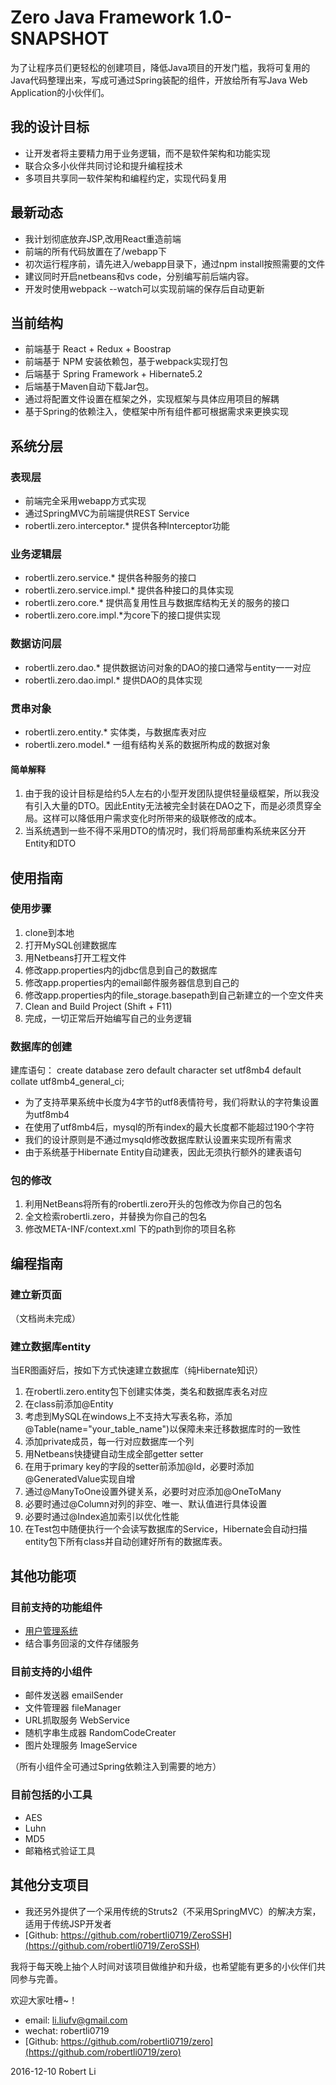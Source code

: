 # Zero Java Framework 1.0-SNAPSHOT

为了让程序员们更轻松的创建项目，降低Java项目的开发门槛，我将可复用的Java代码整理出来，写成可通过Spring装配的组件，开放给所有写Java Web Application的小伙伴们。

## 我的设计目标
* 让开发者将主要精力用于业务逻辑，而不是软件架构和功能实现
* 联合众多小伙伴共同讨论和提升编程技术
* 多项目共享同一软件架构和编程约定，实现代码复用

## 最新动态
* 我计划彻底放弃JSP,改用React重造前端
* 前端的所有代码放置在了/webapp下
* 初次运行程序前，请先进入/webapp目录下，通过npm install按照需要的文件
* 建议同时开启netbeans和vs code，分别编写前后端内容。
* 开发时使用webpack --watch可以实现前端的保存后自动更新

## 当前结构
* 前端基于 React + Redux + Boostrap
* 前端基于 NPM 安装依赖包，基于webpack实现打包
* 后端基于 Spring Framework + Hibernate5.2
* 后端基于Maven自动下载Jar包。
* 通过将配置文件设置在框架之外，实现框架与具体应用项目的解耦
* 基于Spring的依赖注入，使框架中所有组件都可根据需求来更换实现

## 系统分层
### 表现层
* 前端完全采用webapp方式实现
* 通过SpringMVC为前端提供REST Service
*  robertli.zero.interceptor.* 提供各种Interceptor功能

### 业务逻辑层
* robertli.zero.service.* 提供各种服务的接口
* robertli.zero.service.impl.* 提供各种接口的具体实现
* robertli.zero.core.* 提供高复用性且与数据库结构无关的服务的接口
* robertli.zero.core.impl.*为core下的接口提供实现

### 数据访问层
* robertli.zero.dao.* 提供数据访问对象的DAO的接口通常与entity一一对应
* robertli.zero.dao.impl.* 提供DAO的具体实现

### 贯串对象
* robertli.zero.entity.* 实体类，与数据库表对应
* robertli.zero.model.* 一组有结构关系的数据所构成的数据对象

#### 简单解释
 1. 由于我的设计目标是给约5人左右的小型开发团队提供轻量级框架，所以我没有引入大量的DTO。因此Entity无法被完全封装在DAO之下，而是必须贯穿全局。这样可以降低用户需求变化时所带来的级联修改的成本。
 2. 当系统遇到一些不得不采用DTO的情况时，我们将局部重构系统来区分开Entity和DTO
 

## 使用指南

### 使用步骤

1. clone到本地
2. 打开MySQL创建数据库
3. 用Netbeans打开工程文件
4. 修改app.properties内的jdbc信息到自己的数据库
5. 修改app.properties内的email邮件服务器信息到自己的
6. 修改app.properties内的file_storage.basepath到自己新建立的一个空文件夹
7. Clean and Build Project (Shift + F11)
8. 完成，一切正常后开始编写自己的业务逻辑

### 数据库的创建
建库语句：
create database zero default character set utf8mb4 default collate utf8mb4_general_ci;
* 为了支持苹果系统中长度为4字节的utf8表情符号，我们将默认的字符集设置为utf8mb4
* 在使用了utf8mb4后，mysql的所有index的最大长度都不能超过190个字符
* 我们的设计原则是不通过mysqld修改数据库默认设置来实现所有需求
* 由于系统基于Hibernate Entity自动建表，因此无须执行额外的建表语句

### 包的修改
1. 利用NetBeans将所有的robertli.zero开头的包修改为你自己的包名
2. 全文检索robertli.zero，并替换为你自己的包名
3. 修改META-INF/context.xml 下的path到你的项目名称

## 编程指南
### 建立新页面
（文档尚未完成）

### 建立数据库entity
当ER图画好后，按如下方式快速建立数据库（纯Hibernate知识）

1. 在robertli.zero.entity包下创建实体类，类名和数据库表名对应
2. 在class前添加@Entity
3. 考虑到MySQL在windows上不支持大写表名称，添加@Table(name="your_table_name")以保障未来迁移数据库时的一致性
4. 添加private成员，每一行对应数据库一个列
5. 用Netbeans快捷键自动生成全部getter setter
6. 在用于primary key的字段的setter前添加@Id，必要时添加@GeneratedValue实现自增
7. 通过@ManyToOne设置外键关系，必要时对应添加@OneToMany
8. 必要时通过@Column对列的非空、唯一、默认值进行具体设置
9. 必要时通过@Index追加索引以优化性能
10. 在Test包中随便执行一个会读写数据库的Service，Hibernate会自动扫描entity包下所有class并自动创建好所有的数据库表。

## 其他功能项

### 目前支持的功能组件
* [用户管理系统](docs/UserManagement.md)
* 结合事务回滚的文件存储服务

### 目前支持的小组件
* 邮件发送器 emailSender
* 文件管理器 fileManager
* URL抓取服务 WebService
* 随机字串生成器 RandomCodeCreater
* 图片处理服务 ImageService

（所有小组件全可通过Spring依赖注入到需要的地方）

### 目前包括的小工具
* AES
* Luhn
* MD5
* 邮箱格式验证工具

## 其他分支项目
* 我还另外提供了一个采用传统的Struts2（不采用SpringMVC）的解决方案，适用于传统JSP开发者
* [Github: https://github.com/robertli0719/ZeroSSH](https://github.com/robertli0719/ZeroSSH)

我将于每天晚上抽个人时间对该项目做维护和升级，也希望能有更多的小伙伴们共同参与完善。


欢迎大家吐槽~！

* email: li.liufv@gmail.com
* wechat: robertli0719
* [Github: https://github.com/robertli0719/zero](https://github.com/robertli0719/zero)

2016-12-10
Robert Li